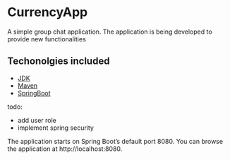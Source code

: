 # CurrencyApp

A simple group chat application. The application is being developed to provide new functionalities

## Techonolgies included
* [JDK](http://www.oracle.com/technetwork/java/javase/downloads/jdk8-downloads-2133151.html) 
* [Maven](https://maven.apache.org/)
* [SpringBoot](https://spring.io)


todo:
- add user role
- implement spring security

The application starts on Spring Boot’s default port 8080. You can browse the application at http://localhost:8080.